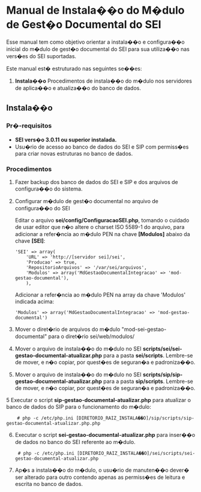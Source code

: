 
# Manual de Instala��o do M�dulo de Gest�o Documental do SEI

Esse manual tem como objetivo orientar a instala��o e configura��o inicial do m�dulo de gest�o documental do SEI para sua utiliza��o nas vers�es do SEI suportadas.  

Este manual est� estruturado nas seguintes se��es:

 1. **Instala��o**
Procedimentos de instala��o do m�dulo nos servidores de aplica��o e atualiza��o do banco de dados.
 
## Instala��o

### Pr�-requisitos
 - **SEI vers�o 3.0.11 ou superior instalada.**
 - Usu�rio de acesso ao banco de dados do SEI e SIP com  permiss�es para criar novas estruturas no banco de dados.
  
### Procedimentos

1. Fazer backup dos banco de dados do SEI e SIP e dos arquivos de configura��o do sistema.

2.  Configurar m�dulo de gest�o documental no arquivo de configura��o do SEI

    Editar o arquivo **sei/config/ConfiguracaoSEI.php**, tomando o cuidado de usar editor que n�o altere o charset ISO 5589-1 do arquivo, para adicionar a refer�ncia ao m�dulo PEN na chave **[Modulos]** abaixo da chave **[SEI]**:    

        'SEI' => array(
            'URL' => 'http://[servidor sei]/sei',
            'Producao' => true,
            'RepositorioArquivos' => '/var/sei/arquivos',
            'Modulos' => array('MdGestaoDocumentalIntegracao' => 'mod-gestao-documental'),
            ),

    Adicionar a refer�ncia ao m�dulo PEN na array da chave 'Modulos' indicada acima:
            
        'Modulos' => array('MdGestaoDocumentalIntegracao' => 'mod-gestao-documental')

3.  Mover o diret�rio de arquivos do m�dulo "mod-sei-gestao-documental" para o diret�rio sei/web/modulos/

3. Mover o arquivo de instala��o do m�dulo no SEI **scripts/sei/sei-gestao-documental-atualizar.php** para a pasta **sei/scripts**. Lembre-se de mover, e n�o copiar, por quest�es de seguran�a e padroniza��o.

4. Mover o arquivo de instala��o do m�dulo no SEI **scripts/sip/sip-gestao-documental-atualizar.php** para a pasta **sip/scripts**. Lembre-se de mover, e n�o copiar, por quest�es de seguran�a e padroniza��o.

5 Executar o script **sip-gestao-documental-atualizar.php** para atualizar o banco de dados do SIP para o funcionamento do m�dulo:

        # php -c /etc/php.ini [DIRETORIO_RAIZ_INSTALA��O]/sip/scripts/sip-gestao-documental-atualizar.php.php

6. Executar o script **sei-gestao-documental-atualizar.php** para inser��o de dados no banco do SEI referente ao m�dulo.

        # php -c /etc/php.ini [DIRETORIO_RAIZ_INSTALA��O]/sei/scripts/sei-gestao-documental-atualizar.php

7. Ap�s a instala��o do m�dulo, o usu�rio de manuten��o dever� ser alterado para outro contendo apenas as permiss�es de leitura e escrita no banco de dados.
